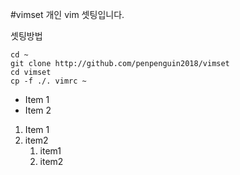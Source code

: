 #vimset
개인 vim 셋팅입니다. 

셋팅방법
```
cd ~
git clone http://github.com/penpenguin2018/vimset
cd vimset
cp -f ./. vimrc ~
```

* Item 1
* Item 2

1. Item 1
1. item2
	1. item1
	1. item2
